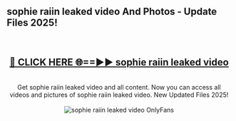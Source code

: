 <h2>sophie raiin leaked video And Photos - Update Files 2025!</h2>
<br>
<div align="center">
<h2><a href="https://betterlinks.top/A2PfLJ" rel="nofollow">🔴 CLICK HERE 🌐==►► sophie raiin leaked video</a></h2>
<br>
Get sophie raiin leaked video and all content. Now you can access all videos and pictures of sophie raiin leaked video. New Updated Files 2025!
<br>
<br>
<a href="https://betterlinks.top/A2PfLJ" rel="nofollow" data-target="animated-image.originalLink"><img src="https://i.imgur.com/dJHk4Zq.gif" alt="sophie raiin leaked video OnlyFans" style="max-width: 100%; display: inline-block;" data-target="animated-image.originalImage"></a>
</div>
<br>